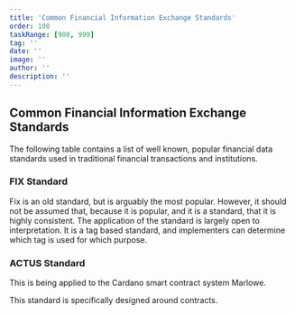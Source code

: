 ```yaml
---
title: 'Common Financial Information Exchange Standards'
order: 100
taskRange: [900, 999]
tag: ''
date: ''
image: ''
author: ''
description: ''
---
```

## Common Financial Information Exchange Standards

The following table contains a list of well known, popular financial data standards used in traditional financial transactions and institutions.

### FIX Standard
Fix is an old standard, but is arguably the most popular. However, it should not be assumed that, because it is popular, and it is a standard, that it is highly consistent. 
The application of the standard is largely open to interpretation. It is a tag based standard, and implementers can determine which tag is used for which purpose.

### ACTUS Standard

This is being applied to the Cardano smart contract system Marlowe.

This standard is specifically designed around contracts. 